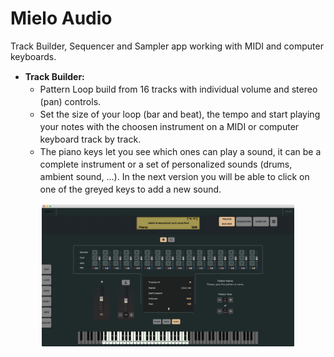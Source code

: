 <h1>Mielo Audio</h1>

Track Builder, Sequencer and Sampler app working with MIDI and computer keyboards.

<ul>
	<li>
		<b>Track Builder:</b>
		<ul>
			<li>
				Pattern Loop build from 16 tracks with individual volume and stereo (pan) controls.
			</li>
			<li>
				Set the size of your loop (bar and beat), the tempo and start playing your notes with the choosen instrument on a MIDI or computer keyboard track by track.
			</li>
			<li>
				The piano keys let you see which ones can play a sound, it can be a complete instrument or a set of personalized sounds (drums, ambient sound, ...). In the next version you will be able to click on one of the greyed keys to add a new sound.
			</li>
		</ul>
	</li>
</ul>



<p align="center">
	<img src="./images/mielo-1.png" width="80%" title="capture">
</p>

<style type="text/css">
li {
	line-height: 20px;
	padding: 0;
}
</style>
